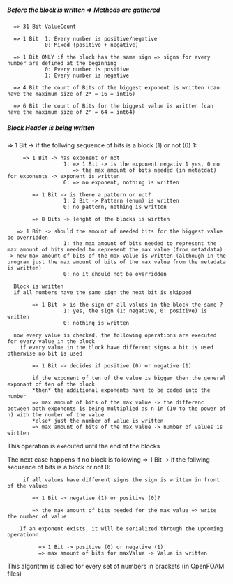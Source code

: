 ##### Before the block is written => Methods are gathered
```
  => 31 Bit ValueCount
```
```
  => 1 Bit  1: Every number is positive/negative
            0: Mixed (positive + negative)
```
```
  => 1 Bit ONLY if the block has the same sign => signs for every number are defined at the beginning
            0: Every number is positive
            1: Every number is negative
```
```
  => 4 Bit the count of Bits of the biggest exponent is written (can have the maximum size of 2⁴ = 16 = int16)
```
```
  => 6 Bit the count of Bits for the biggest value is written (can have the maximum size of 2⁶ = 64 = int64)
```
##### Block Header is being written

  => 1 Bit -> if the follwing sequence of bits is a block (1) or not (0)
     1:
```
     => 1 Bit -> has exponent or not
                  1: => 1 Bit -> is the exponent negativ 1 yes, 0 no
                     => the max amount of bits needed (in metatdat) for exponents -> exponent is written 
                  0: => no exponent, nothing is written
```
```
        => 1 Bit -> is there a pattern or not? 
                  1: 2 Bit -> Pattern (enum) is written 
                  0: no pattern, nothing is written
``` 
```
        => 8 Bits -> lenght of the blocks is wirtten 
```
```
   => 1 Bit -> should the amount of needed bits for the biggest value be overridden
                  1: the max amount of bits needed to represent the max amount of bits needed to represent the max value (from metatdata) -> new max amount of bits of the max value is written (although in the program just the max amount of bits of the max value from the metadata is written)
                  0: no it should not be overridden
```                  
      Block is written
      if all numbers have the same sign the next bit is skipped 
```      
        => 1 Bit -> is the sign of all values in the block the same ?
                  1: yes, the sign (1: negative, 0: positive) is written
                  0: nothing is written
```                  
      now every value is checked, the following operations are executed for every value in the block 
        if every value in the block have different signs a bit is used otherwise no bit is used 
```        
        => 1 Bit -> decides if positive (0) or negative (1)
```        
```
        if the exponent of ten of the value is bigger then the general exponant of ten of the block
        *then* the additional exponents have to be coded into the number
        => max amount of bits of the max value -> the differenc between both exponents is being multiplied as n in (10 to the power of n) with the number of the value
        *else* just the number of value is written
        => max amount of bits of the max value -> number of values is wirtten
```  
This operation is executed until the end of the blocks 

The next case happens if no block is following 
     => 1 Bit -> if the follwing sequence of bits is a block or not 
     0:
```     
     if all values have different signs the sign is written in front of the values 
```
```
        => 1 Bit -> negative (1) or positive (0)?
```
```
        => the max amount of bits needed for the max value => write the number of value
```        
        If an exponent exists, it will be serialized through the upcoming operationn
```        
          => 1 Bit -> positive (0) or negative (1)
          => max amount of bits for maxValue -> Value is written
```          

This algorithm is called for every set of numbers in brackets (in OpenFOAM files)
